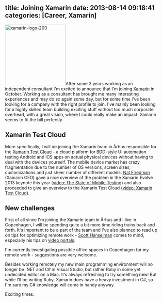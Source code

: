 title: Joining Xamarin
date: 2013-08-14 09:18:41
categories: [Career, Xamarin]
---

<img src="/wp-content/uploads/xamarin-logo-200.png" alt="xamarin-logo-200" width="200" height="200" class="alignright size-full wp-image-304" />After some 3 years working as an independent consultant I'm excited to announce that I'm joining [Xamarin](http://www.xamarin.com) in October. Working as a consultant has brought me many interesting experiences and may do so again some day, but for some time I've been looking for a company with the right profile to join. I've mainly been looking for a highly skilled team building exciting stuff without too much corporate overhead, with a great vision, where I could really make an impact. Xamarin seems to fit the bill perfectly.

## Xamarin Test Cloud

More specifically, I will be joining the Xamarin team in Århus responsible for the [Xamarin Test Cloud](http://xamarin.com/test-cloud) - a cloud platform for BDD-style UI automation testing Android and iOS apps on actual physical devices without having to deal with the devices yourself. The mobile device market has crazy fragmentation due to the number of OS versions, screen sizes, customizations and just sheer number of different models. [Nat Friedman](http://www.nat.org/) (Xamarin CEO) gave a nice overview of the problem in the Xamarin Evolve 2013 keynote this year ([video: The State of Mobile Testing](http://xamarin.com/evolve/2013#keynote-72:12)) and also proceeded to give an overview to the Xamarin Test Cloud ([video: Xamarin Test Cloud](http://xamarin.com/evolve/2013#keynote-80:44)).


## New challenges

First of all since I'm joining the Xamarin team in Århus and I live in Copenhagen, I will be spending quite a bit more time riding trains back and forth. It's important to be a part of the team and I've also planned to read up on tips for optimizing remote work - [Scott Hanselman](http://www.hanselman.com/) comes to mind, especially his tips on [video portals](http://www.hanselman.com/blog/VirtualCamaraderieAPersistentVideoPortalForTheRemoteWorker.aspx).

I'm currently investigating possible office spaces in Copenhagen for my remote work - suggestions are very welcome.

Besides working remotely my new main programming environment will no longer be .NET and C# in Visual Studio, but rather Ruby in some yet undecided editor on a Mac. It's always refreshing to try something new! But while I'll be writing Ruby, Xamarin does have a heavy investment in C#, so I'm sure my C# knowledge will come in handy anyway.

Exciting times.
